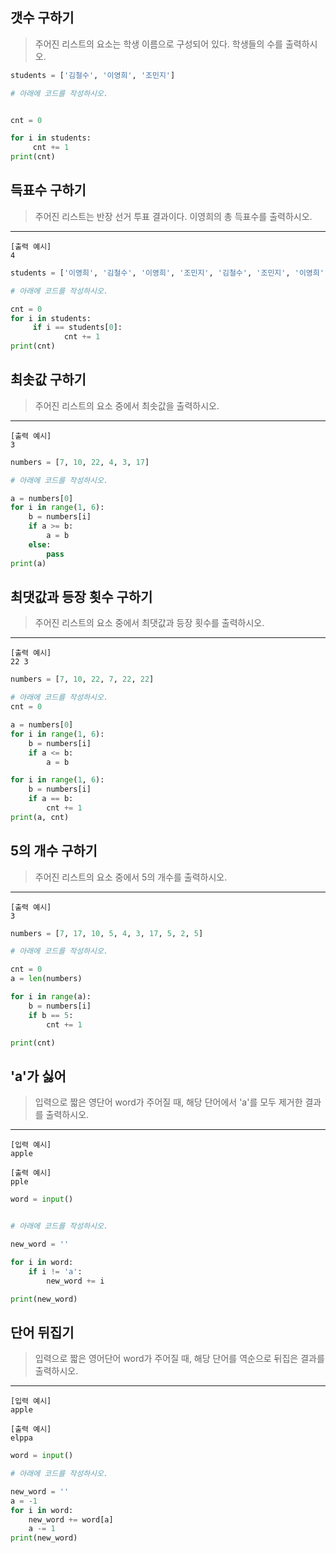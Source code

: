 ## 갯수 구하기

> 주어진 리스트의 요소는 학생 이름으로 구성되어 있다. 학생들의 수를 출력하시오.

```python
students = ['김철수', '이영희', '조민지']

# 아래에 코드를 작성하시오.


cnt = 0

for i in students:
     cnt += 1
print(cnt)
```



## 득표수 구하기

> 주어진 리스트는 반장 선거 투표 결과이다. 이영희의 총 득표수를 출력하시오.

------

```
[출력 예시]
4
```

```python
students = ['이영희', '김철수', '이영희', '조민지', '김철수', '조민지', '이영희', '이영희']

# 아래에 코드를 작성하시오.

cnt = 0
for i in students:
     if i == students[0]:
            cnt += 1
print(cnt)
```



## 최솟값 구하기

> 주어진 리스트의 요소 중에서 최솟값을 출력하시오.

------

```
[출력 예시]
3
```

```python
numbers = [7, 10, 22, 4, 3, 17]

# 아래에 코드를 작성하시오.

a = numbers[0]
for i in range(1, 6):
    b = numbers[i]
    if a >= b:
        a = b
    else:
        pass
print(a)
```



## 최댓값과 등장 횟수 구하기

> 주어진 리스트의 요소 중에서 최댓값과 등장 횟수를 출력하시오.

------

```
[출력 예시]
22 3
```

```python
numbers = [7, 10, 22, 7, 22, 22]

# 아래에 코드를 작성하시오.
cnt = 0

a = numbers[0]
for i in range(1, 6):
    b = numbers[i]
    if a <= b:
        a = b

for i in range(1, 6):
    b = numbers[i]
    if a == b:
        cnt += 1
print(a, cnt)
```



## 5의 개수 구하기

> 주어진 리스트의 요소 중에서 5의 개수를 출력하시오.

------

```
[출력 예시]
3
```

```python
numbers = [7, 17, 10, 5, 4, 3, 17, 5, 2, 5]

# 아래에 코드를 작성하시오.

cnt = 0
a = len(numbers)

for i in range(a):
    b = numbers[i]
    if b == 5:
        cnt += 1

print(cnt)
```



## 'a'가 싫어

> 입력으로 짧은 영단어 word가 주어질 때, 해당 단어에서 'a'를 모두 제거한 결과를 출력하시오.

------

```
[입력 예시]
apple

[출력 예시]
pple
```

```python
word = input()


# 아래에 코드를 작성하시오.

new_word = ''

for i in word:
    if i != 'a':
        new_word += i

print(new_word)
```



## 단어 뒤집기

> 입력으로 짧은 영어단어 word가 주어질 때, 해당 단어를 역순으로 뒤집은 결과를 출력하시오.

------

```
[입력 예시]
apple

[출력 예시]
elppa
```

```python
word = input()

# 아래에 코드를 작성하시오.

new_word = ''
a = -1
for i in word:
    new_word += word[a]
    a -= 1
print(new_word)
```

